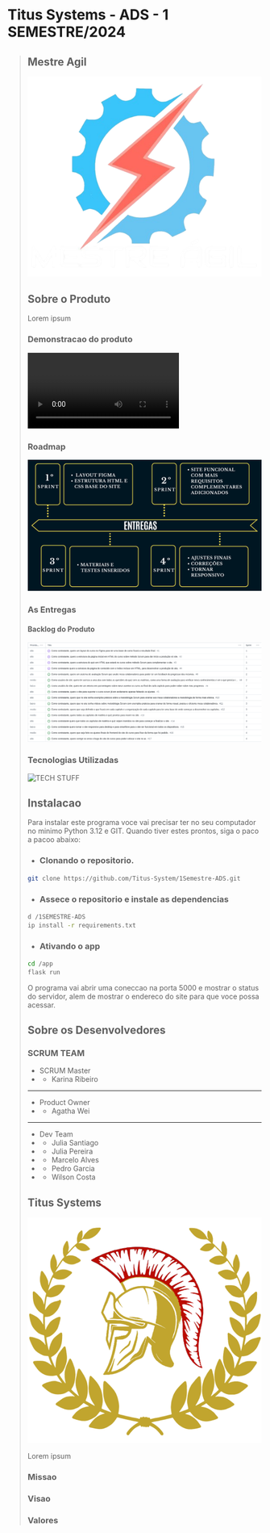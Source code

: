 # Titus Systems - ADS - 1 SEMESTRE/2024

> ## Mestre Agil
>
> ![PRODUCT LOGO](https://github.com/Titus-System/1Semestre-ADS/raw/5aaa1b580cbe7d8a66140fdc0de0b304689fa11f/docs/images/logo.png)
>
> ## Sobre o Produto
>
> Lorem ipsum
>
> ### Demonstracao do produto
>
> ![PRODUCT VIDEO](https://github.com/Titus-System/1Semestre-ADS/raw/5aaa1b580cbe7d8a66140fdc0de0b304689fa11f/docs/images/apresentacao2.mp4)
>
> ### Roadmap
>
> ![ROADMAP](https://github.com/Titus-System/1Semestre-ADS/raw/5aaa1b580cbe7d8a66140fdc0de0b304689fa11f/docs/images/imagem-entregas-por-sprint.png)
>
> ### As Entregas
>
> #### Backlog do Produto
>
> ![PRODUCT BACKLOG](https://github.com/Titus-System/1Semestre-ADS/raw/5aaa1b580cbe7d8a66140fdc0de0b304689fa11f/docs/images/Backlog_do_Produto.png)
>
> ### Tecnologias Utilizadas
>
> ![TECH STUFF]()
>
> ## Instalacao
>
> Para instalar este programa voce vai precisar ter no seu computador no minimo Python 3.12 e GIT. Quando tiver estes prontos, siga o paco a pacoo abaixo:
>
> - ### Clonando o repositorio.
>
> ```Bash
> git clone https://github.com/Titus-System/1Semestre-ADS.git
> ```
>
> - ### Assece o repositorio e instale as dependencias
>
> ```Bash
> d /1SEMESTRE-ADS
> ip install -r requirements.txt
> ```
>
> - ### Ativando o app
>
> ```Bash
> cd /app
> flask run
> ```
>
> O programa vai abrir uma coneccao na porta 5000 e mostrar o status do servidor, alem de mostrar o endereco do site para que voce possa acessar.
>
> ## Sobre os Desenvolvedores
>
> ### SCRUM TEAM
>
> - SCRUM Master
> - - Karina Ribeiro
>
> <hr>
>
> - Product Owner
> - - Agatha Wei
>
> <hr>
>
> - Dev Team
> - - Julia Santiago
> - - Julia Pereira
> - - Marcelo Alves
> - - Pedro Garcia
> - - Wilson Costa
>
> ## Titus Systems
>
> ![COMPANY LOGO](https://github.com/Titus-System/1Semestre-ADS/raw/5aaa1b580cbe7d8a66140fdc0de0b304689fa11f/docs/images/logo_empresa.png)
>
> Lorem ipsum
>
> ### Missao
>
> ### Visao
>
> ### Valores
